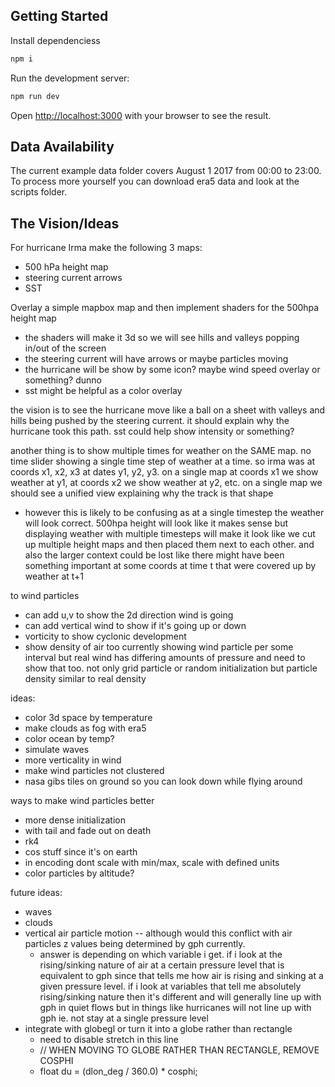 ## Getting Started
Install dependenciess
```bash
npm i
```

Run the development server:

```bash
npm run dev
```

Open [http://localhost:3000](http://localhost:3000) with your browser to see the result.

## Data Availability
The current example data folder covers August 1 2017 from 00:00 to 23:00. To process more yourself you can download era5 data and look at the scripts folder. 

## The Vision/Ideas
For hurricane Irma make the following 3 maps:
- 500 hPa height map
- steering current arrows
- SST

Overlay a simple mapbox map and then implement shaders for the 500hpa height map
- the shaders will make it 3d so we will see hills and valleys popping in/out of the screen
- the steering current will have arrows or maybe particles moving 
- the hurricane will be show by some icon? maybe wind speed overlay or something? dunno
- sst might be helpful as a color overlay

the vision is to see the hurricane move like a ball on a sheet with valleys and hills being pushed by the steering current. it should explain why the hurricane took this path. sst could help show intensity or something?

another thing is to show multiple times for weather on the SAME map. no time slider showing a single time step of weather at a time. so irma was at coords x1, x2, x3 at dates y1, y2, y3. on a single map at coords x1 we show weather at y1, at coords x2 we show weather at y2, etc. on a single map we should see a unified view explaining why the track is that shape
- however this is likely to be confusing as at a single timestep the weather will look correct. 500hpa height will look like it makes sense but displaying weather with multiple timesteps will make it look like we cut up multiple height maps and then placed them next to each other. and also the larger context could be lost like there might have been something important at some coords at time t that were covered up by weather at t+1

to wind particles
- can add u,v to show the 2d direction wind is going
- can add vertical wind to show if it's going up or down
- vorticity to show cyclonic development
- show density of air too currently showing wind particle per some interval but real wind has differing amounts of pressure and need to show that too. not only grid particle or random initialization but particle density similar to real density

ideas:
- color 3d space by temperature
- make clouds as fog with era5
- color ocean by temp?
- simulate waves 
- more verticality in wind
- make wind particles not clustered
- nasa gibs tiles on ground so you can look down while flying around

ways to make wind particles better
- more dense initialization
- with tail and fade out on death
- rk4
- cos stuff since it's on earth
- in encoding dont scale with min/max, scale with defined units
- color particles by altitude?

future ideas:
- waves
- clouds
- vertical air particle motion -- although would this conflict with air particles z values being determined by gph currently. 
    - answer is depending on which variable i get. if i look at the rising/sinking nature of air at a certain pressure level that is equivalent to gph since that tells me how air is rising and sinking at a given pressure level. if i look at variables that tell me absolutely rising/sinking nature then it's different and will generally line up with gph in quiet flows but in things like hurricanes will not line up with gph ie. not stay at a single pressure level
- integrate with globegl or turn it into a globe rather than rectangle
    - need to disable stretch in this line
    - // WHEN MOVING TO GLOBE RATHER THAN RECTANGLE, REMOVE COSPHI
    - float du = (dlon_deg / 360.0) * cosphi;